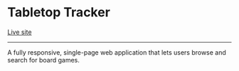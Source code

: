 # Tabletop Tracker

[Live site](http://tabletoptracker.netlify.app/)

---

A fully responsive, single-page web application that lets users browse and search for board games.
